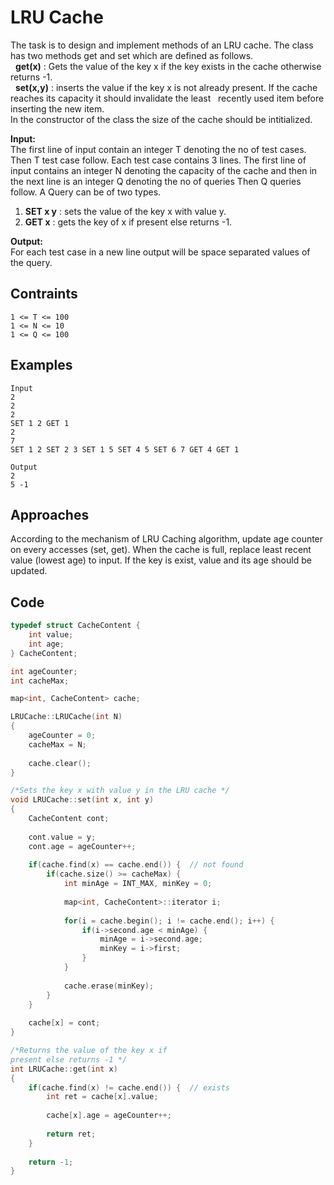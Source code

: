 # LRU Cache

The task is to design and implement methods of an LRU cache. The class has two methods get and set which are defined as follows.  
&nbsp;&nbsp;**get(x)**   : Gets the value of the key x if the key exists in the cache otherwise returns -1.  
&nbsp;&nbsp;**set(x,y)** : inserts the value if the key x is not already present. If the cache reaches its capacity it should invalidate the least &nbsp;&nbsp;recently used item before inserting the new item.  
In the constructor of the class the size of the cache should be intitialized.  

**Input:**  
The first line of input contain an integer T denoting the no of test cases. Then T test case follow. Each test case contains 3 lines. The first line of input contains an integer N denoting the capacity of the cache and then in the next line is an integer Q denoting the no of queries Then Q queries follow. A Query can be of two types.  
1. **SET x y** : sets the value of the key x with value y.  
2. **GET x** : gets the key of x if present else returns -1.  

**Output:**  
For each test case in a new line output will be space separated values of the query.  

## Contraints

```  
1 <= T <= 100 
1 <= N <= 10 
1 <= Q <= 100
```

## Examples

```
Input
2
2
2
SET 1 2 GET 1
2
7
SET 1 2 SET 2 3 SET 1 5 SET 4 5 SET 6 7 GET 4 GET 1

Output
2
5 -1
```

## Approaches

According to the mechanism of LRU Caching algorithm, update age counter on every accesses (set, get). When the cache is full, replace least recent value (lowest age) to input.
If the key is exist, value and its age should be updated.

## Code 

```cpp
typedef struct CacheContent {
    int value;
    int age;
} CacheContent;

int ageCounter;
int cacheMax;

map<int, CacheContent> cache;

LRUCache::LRUCache(int N)
{
    ageCounter = 0;
    cacheMax = N;
    
    cache.clear();
}

/*Sets the key x with value y in the LRU cache */
void LRUCache::set(int x, int y) 
{
    CacheContent cont;
    
    cont.value = y;
    cont.age = ageCounter++;
    
    if(cache.find(x) == cache.end()) {  // not found
        if(cache.size() >= cacheMax) {
            int minAge = INT_MAX, minKey = 0;
            
            map<int, CacheContent>::iterator i;
            
            for(i = cache.begin(); i != cache.end(); i++) {
                if(i->second.age < minAge) {
                    minAge = i->second.age;
                    minKey = i->first;
                }
            }
            
            cache.erase(minKey);
        }
    }
    
    cache[x] = cont;
}

/*Returns the value of the key x if 
present else returns -1 */
int LRUCache::get(int x)
{
    if(cache.find(x) != cache.end()) {  // exists
        int ret = cache[x].value;
        
        cache[x].age = ageCounter++;
        
        return ret;
    } 
    
    return -1;
}

```